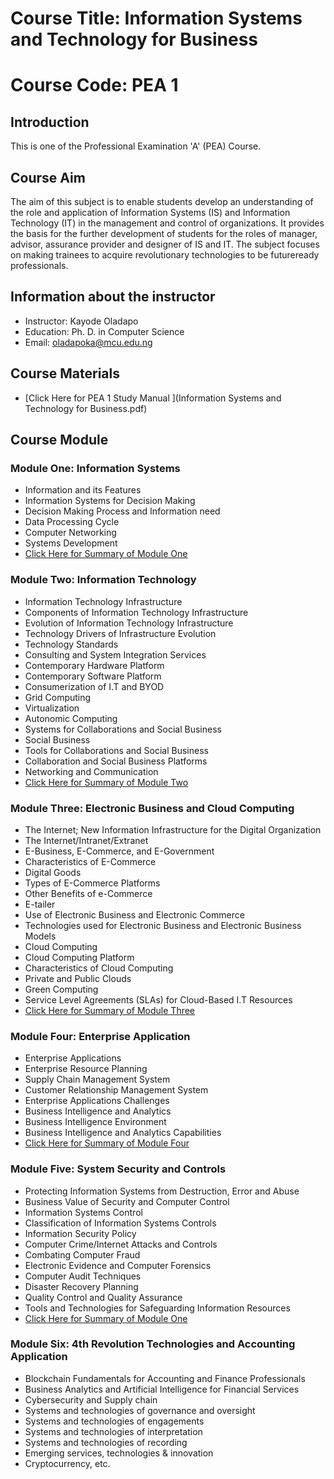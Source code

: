# Course Title: Information Systems and Technology for Business
# Course Code: PEA 1

## Introduction 
This is one of the Professional Examination 'A' (PEA) Course.

## Course Aim 
The aim of this subject is to enable students develop an understanding of the role and application of Information Systems (IS) and Information Technology (IT) in the management and control of organizations. It provides the basis for the further development of students for the roles of manager, advisor, assurance provider and designer of IS and IT. The subject focuses on making trainees to acquire revolutionary technologies to be futureready professionals.

## Information about the instructor
*	Instructor: Kayode Oladapo
*	Education: Ph. D. in Computer Science
*	Email: oladapoka@mcu.edu.ng

## Course Materials 
* [Click Here for PEA 1 Study Manual ](Information Systems and Technology for Business.pdf)

## Course Module  
### Module One: Information Systems
* Information and its Features
* Information Systems for Decision Making
* Decision Making Process and Information need
* Data Processing Cycle
* Computer Networking
* Systems Development
* [Click Here for Summary of Module One](Information_Technology_-_PEA_1_Module_1.pdf)

### Module Two: Information Technology
* Information Technology Infrastructure
* Components of Information Technology Infrastructure
* Evolution of Information Technology Infrastructure
* Technology Drivers of Infrastructure Evolution
* Technology Standards
* Consulting and System Integration Services
* Contemporary Hardware Platform
* Contemporary Software Platform
* Consumerization of I.T and BYOD
* Grid Computing
* Virtualization
* Autonomic Computing
* Systems for Collaborations and Social Business
* Social Business
* Tools for Collaborations and Social Business
* Collaboration and Social Business Platforms
* Networking and Communication
* [Click Here for Summary of Module Two](Information_Technology_-_PEA_MODULE_2.pdf)

### Module Three: Electronic Business and Cloud Computing
* The Internet; New Information Infrastructure for the Digital Organization
* The Internet/Intranet/Extranet
* E-Business, E-Commerce, and E-Government
* Characteristics of E-Commerce
* Digital Goods
* Types of E-Commerce Platforms
* Other Benefits of e-Commerce
* E-tailer
* Use of Electronic Business and Electronic Commerce
* Technologies used for Electronic Business and Electronic Business Models
* Cloud Computing
* Cloud Computing Platform
* Characteristics of Cloud Computing
* Private and Public Clouds
* Green Computing
* Service Level Agreements (SLAs) for Cloud-Based I.T Resources
* [Click Here for Summary of Module Three](Information_Technology_-_PEA_MODULE_3.pdf)

### Module Four: Enterprise Application
* Enterprise Applications
* Enterprise Resource Planning
* Supply Chain Management System
* Customer Relationship Management System
* Enterprise Applications Challenges
* Business Intelligence and Analytics
* Business Intelligence Environment
* Business Intelligence and Analytics Capabilities
* [Click Here for Summary of Module Four](Information_Technology_-_PEA_MODULE_4.pdf)

### Module Five: System Security and Controls
* Protecting Information Systems from Destruction, Error and Abuse
* Business Value of Security and Computer Control
* Information Systems Control
* Classification of Information Systems Controls
* Information Security Policy
* Computer Crime/Internet Attacks and Controls
* Combating Computer Fraud
* Electronic Evidence and Computer Forensics
* Computer Audit Techniques
* Disaster Recovery Planning
* Quality Control and Quality Assurance
* Tools and Technologies for Safeguarding Information Resources
* [Click Here for Summary of Module One](Information_Technology_-_PEA_MODULE_5.pdf)

### Module Six: 4th Revolution Technologies and Accounting Application
* Blockchain Fundamentals for Accounting and Finance Professionals
* Business Analytics and Artificial Intelligence for Financial Services
* Cybersecurity and Supply chain
* Systems and technologies of governance and oversight
* Systems and technologies of engagements
* Systems and technologies of interpretation
* Systems and technologies of recording
* Emerging services, technologies & innovation
* Cryptocurrency, etc.


